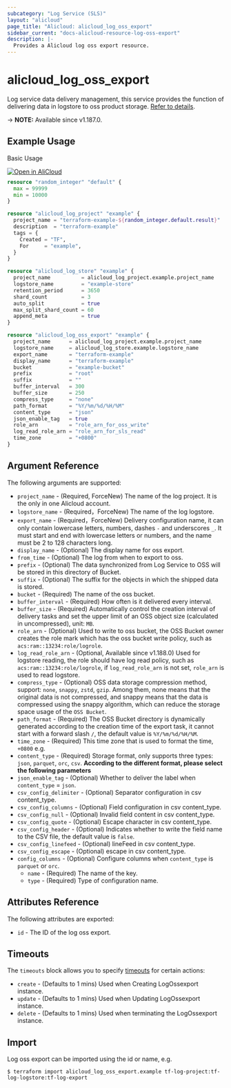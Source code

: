 ```yaml
---
subcategory: "Log Service (SLS)"
layout: "alicloud"
page_title: "Alicloud: alicloud_log_oss_export"
sidebar_current: "docs-alicloud-resource-log-oss-export"
description: |-
  Provides a Alicloud log oss export resource.
---
```


# alicloud_log_oss_export
Log service data delivery management, this service provides the function of delivering data in logstore to oss product storage. [Refer to details](https://www.alibabacloud.com/help/en/log-service/latest/ship-logs-to-oss-new-version).

-> **NOTE:** Available since v1.187.0.

## Example Usage

Basic Usage

<div style="display: block;margin-bottom: 40px;"><div class="oics-button" style="float: right;position: absolute;margin-bottom: 10px;">
  <a href="https://api.aliyun.com/terraform?resource=alicloud_log_oss_export&exampleId=a3c3c919-1643-aff7-cfdd-5905a13ccd7c1524c14e&activeTab=example&spm=docs.r.log_oss_export.0.a3c3c91916&intl_lang=EN_US" target="_blank">
    <img alt="Open in AliCloud" src="https://img.alicdn.com/imgextra/i1/O1CN01hjjqXv1uYUlY56FyX_!!6000000006049-55-tps-254-36.svg" style="max-height: 44px; max-width: 100%;">
  </a>
</div></div>

```terraform
resource "random_integer" "default" {
  max = 99999
  min = 10000
}

resource "alicloud_log_project" "example" {
  project_name = "terraform-example-${random_integer.default.result}"
  description  = "terraform-example"
  tags = {
    Created = "TF",
    For     = "example",
  }
}

resource "alicloud_log_store" "example" {
  project_name          = alicloud_log_project.example.project_name
  logstore_name         = "example-store"
  retention_period      = 3650
  shard_count           = 3
  auto_split            = true
  max_split_shard_count = 60
  append_meta           = true
}

resource "alicloud_log_oss_export" "example" {
  project_name      = alicloud_log_project.example.project_name
  logstore_name     = alicloud_log_store.example.logstore_name
  export_name       = "terraform-example"
  display_name      = "terraform-example"
  bucket            = "example-bucket"
  prefix            = "root"
  suffix            = ""
  buffer_interval   = 300
  buffer_size       = 250
  compress_type     = "none"
  path_format       = "%Y/%m/%d/%H/%M"
  content_type      = "json"
  json_enable_tag   = true
  role_arn          = "role_arn_for_oss_write"
  log_read_role_arn = "role_arn_for_sls_read"
  time_zone         = "+0800"
}
```

## Argument Reference

The following arguments are supported:

* `project_name` - (Required, ForceNew) The name of the log project. It is the only in one Alicloud account.
* `logstore_name` - (Required，ForceNew) The name of the log logstore.
* `export_name` - (Required，ForceNew) Delivery configuration name, it can only contain lowercase letters, numbers, dashes `-` and underscores `_`. It must start and end with lowercase letters or numbers, and the name must be 2 to 128 characters long.
* `display_name` - (Optional) The display name for oss export.
* `from_time` - (Optional) The log from when to export to oss.
* `prefix` - (Optional) The data synchronized from Log Service to OSS will be stored in this directory of Bucket.
* `suffix` - (Optional) The suffix for the objects in which the shipped data is stored.
* `bucket` - (Required) The name of the oss bucket.
* `buffer_interval` - (Required) How often is it delivered every interval.
* `buffer_size` - (Required) Automatically control the creation interval of delivery tasks and set the upper limit of an OSS object size (calculated in uncompressed), unit: `MB`.
* `role_arn` - (Optional) Used to write to oss bucket, the OSS Bucket owner creates the role mark which has the oss bucket write policy, such as `acs:ram::13234:role/logrole`.
* `log_read_role_arn` - (Optional, Available since v1.188.0) Used for logstore reading, the role should have log read policy, such as `acs:ram::13234:role/logrole`, if `log_read_role_arn` is not set, `role_arn` is used to read logstore.
* `compress_type` - (Optional) OSS data storage compression method, support: `none`, `snappy`, `zstd`, `gzip`. Among them, none means that the original data is not compressed, and snappy means that the data is compressed using the snappy algorithm, which can reduce the storage space usage of the `OSS Bucket`.
* `path_format` - (Required) The OSS Bucket directory is dynamically generated according to the creation time of the export task, it cannot start with a forward slash `/`, the default value is `%Y/%m/%d/%H/%M`.
* `time_zone` - (Required) This time zone that is used to format the time, `+0800` e.g.
* `content_type` - (Required) Storage format, only supports three types: `json`, `parquet`, `orc`, `csv`.
  **According to the different format, please select the following parameters**
* `json_enable_tag` - (Optional) Whether to deliver the label when `content_type` = `json`.
* `csv_config_delimiter` - (Optional) Separator configuration in csv content_type.
* `csv_config_columns` - (Optional) Field configuration in csv content_type.
* `csv_config_null` - (Optional) Invalid field content in csv content_type.
* `csv_config_quote` - (Optional) Escape character in csv content_type.
* `csv_config_header` - (Optional) Indicates whether to write the field name to the CSV file, the default value is `false`.
* `csv_config_linefeed` - (Optional) lineFeed in csv content_type.
* `csv_config_escape` - (Optional) escape in csv content_type.
* `config_columns` - (Optional) Configure columns when `content_type` is `parquet` or `orc`.
  *  `name` - (Required) The name of the key.
  *  `type` - (Required) Type of configuration name.


## Attributes Reference

The following attributes are exported:

* `id` - The ID of the log oss export.

## Timeouts

The `timeouts` block allows you to specify [timeouts](https://developer.hashicorp.com/terraform/language/resources/syntax#operation-timeouts) for certain actions:

* `create` - (Defaults to 1 mins) Used when Creating LogOssexport instance. 
* `update` - (Defaults to 1 mins) Used when Updating LogOssexport instance. 
* `delete` - (Defaults to 1 mins) Used when terminating the LogOssexport instance.

## Import

Log oss export can be imported using the id or name, e.g.

```shell
$ terraform import alicloud_log_oss_export.example tf-log-project:tf-log-logstore:tf-log-export
```
